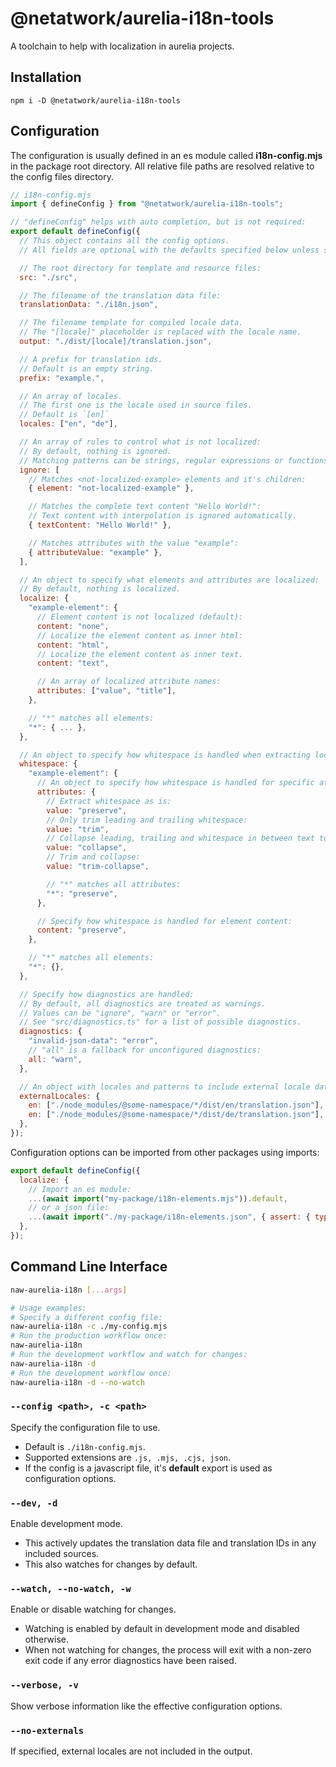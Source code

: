 # @netatwork/aurelia-i18n-tools
A toolchain to help with localization in aurelia projects.

## Installation
```shell
npm i -D @netatwork/aurelia-i18n-tools
```

## Configuration
The configuration is usually defined in an es module called **i18n-config.mjs** in the package root directory. All relative file paths are resolved relative to the config files directory.
```js
// i18n-config.mjs
import { defineConfig } from "@netatwork/aurelia-i18n-tools";

// "defineConfig" helps with auto completion, but is not required:
export default defineConfig({
  // This object contains all the config options.
  // All fields are optional with the defaults specified below unless specified otherwise.

  // The root directory for template and resource files:
  src: "./src",

  // The filename of the translation data file:
  translationData: "./i18n.json",

  // The filename template for compiled locale data.
  // The "[locale]" placeholder is replaced with the locale name.
  output: "./dist/[locale]/translation.json",

  // A prefix for translation ids.
  // Default is an empty string.
  prefix: "example.",

  // An array of locales.
  // The first one is the locale used in source files.
  // Default is `[en]`
  locales: ["en", "de"],

  // An array of rules to control what is not localized:
  // By default, nothing is ignored.
  // Matching patterns can be strings, regular expressions or functions.
  ignore: [
    // Matches <not-localized-example> elements and it's children:
    { element: "not-localized-example" },

    // Matches the complete text content "Hello World!":
    // Text content with interpolation is ignored automatically.
    { textContent: "Hello World!" },

    // Matches attributes with the value "example":
    { attributeValue: "example" },
  ],

  // An object to specify what elements and attributes are localized:
  // By default, nothing is localized.
  localize: {
    "example-element": {
      // Element content is not localized (default):
      content: "none",
      // Localize the element content as inner html:
      content: "html",
      // Localize the element content as inner text.
      content: "text",

      // An array of localized attribute names:
      attributes: ["value", "title"],
    },

    // "*" matches all elements:
    "*": { ... },
  },

  // An object to specify how whitespace is handled when extracting localized fragments:
  whitespace: {
    "example-element": {
      // An object to specify how whitespace is handled for specific attributes:
      attributes: {
        // Extract whitespace as is:
        value: "preserve",
        // Only trim leading and trailing whitespace:
        value: "trim",
        // Collapse leading, trailing and whitespace in between text to a single space:
        value: "collapse",
        // Trim and collapse:
        value: "trim-collapse",

        // "*" matches all attributes:
        "*": "preserve",
      },

      // Specify how whitespace is handled for element content:
      content: "preserve",
    },

    // "*" matches all elements:
    "*": {},
  },

  // Specify how diagnostics are handled:
  // By default, all diagnostics are treated as warnings.
  // Values can be "ignore", "warn" or "error".
  // See "src/diagnostics.ts" for a list of possible diagnostics.
  diagnostics: {
    "invalid-json-data": "error",
    // "all" is a fallback for unconfigured diagnostics:
    all: "warn",
  },

  // An object with locales and patterns to include external locale data:
  externalLocales: {
    en: ["./node_modules/@some-namespace/*/dist/en/translation.json"],
    en: ["./node_modules/@some-namespace/*/dist/de/translation.json"],
  },
});
```

Configuration options can be imported from other packages using imports:
```js
export default defineConfig({
  localize: {
    // Import an es module:
    ...(await import("my-package/i18n-elements.mjs")).default,
    // or a json file:
    ...(await import("./my-package/i18n-elements.json", { assert: { type: "json" } })),
  },
});
```

## Command Line Interface
```bash
naw-aurelia-i18n [...args]

# Usage examples:
# Specify a different config file:
naw-aurelia-i18n -c ./my-config.mjs
# Run the production workflow once:
naw-aurelia-i18n
# Run the development workflow and watch for changes:
naw-aurelia-i18n -d
# Run the development workflow once:
naw-aurelia-i18n -d --no-watch
```

### `--config <path>, -c <path>`
Specify the configuration file to use.
+ Default is `./i18n-config.mjs`.
+ Supported extensions are `.js, .mjs, .cjs, json`.
+ If the config is a javascript file, it's **default** export is used as configuration options.

### `--dev, -d`
Enable development mode.
+ This actively updates the translation data file and translation IDs in any included sources.
+ This also watches for changes by default.

### `--watch, --no-watch, -w`
Enable or disable watching for changes.
+ Watching is enabled by default in development mode and disabled otherwise.
+ When not watching for changes, the process will exit with a non-zero exit code if any error diagnostics have been raised.

### `--verbose, -v`
Show verbose information like the effective configuration options.

### `--no-externals`
If specified, external locales are not included in the output.
